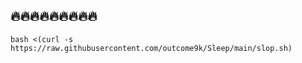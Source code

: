 <h2>🔥🔥🔥🔥🔥🔥🔥🔥🔥</h2>

<pre>
<code id="code2">bash &lt;(curl -s https://raw.githubusercontent.com/outcome9k/Sleep/main/slop.sh)</code>
</pre>
